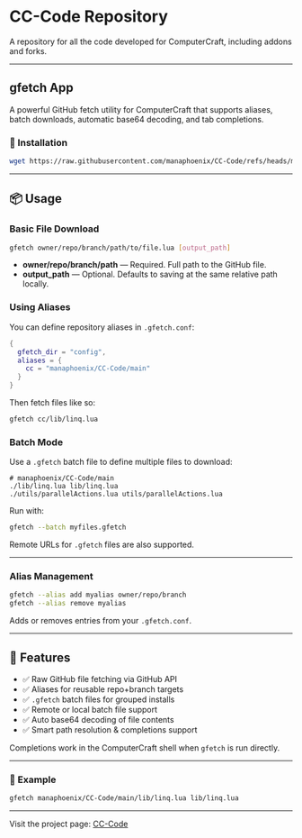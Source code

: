 # CC-Code Repository

A repository for all the code developed for ComputerCraft, including addons and forks.

---

## gfetch App

A powerful GitHub fetch utility for ComputerCraft that supports aliases, batch downloads, automatic base64 decoding, and tab completions.

### 🔧 Installation

```bash
wget https://raw.githubusercontent.com/manaphoenix/CC-Code/refs/heads/main/apps/gfetch.lua gfetch.lua
```

---

## 📦 Usage

### Basic File Download

```bash
gfetch owner/repo/branch/path/to/file.lua [output_path]
```

* **owner/repo/branch/path** — Required. Full path to the GitHub file.
* **output\_path** — Optional. Defaults to saving at the same relative path locally.

### Using Aliases

You can define repository aliases in `.gfetch.conf`:

```lua
{
  gfetch_dir = "config",
  aliases = {
    cc = "manaphoenix/CC-Code/main"
  }
}
```

Then fetch files like so:

```bash
gfetch cc/lib/linq.lua
```

### Batch Mode

Use a `.gfetch` batch file to define multiple files to download:

```gfetch
# manaphoenix/CC-Code/main
./lib/linq.lua lib/linq.lua
./utils/parallelActions.lua utils/parallelActions.lua
```

Run with:

```bash
gfetch --batch myfiles.gfetch
```

Remote URLs for `.gfetch` files are also supported.

---

### Alias Management

```bash
gfetch --alias add myalias owner/repo/branch
gfetch --alias remove myalias
```

Adds or removes entries from your `.gfetch.conf`.

---

## 🧠 Features

* ✅ Raw GitHub file fetching via GitHub API
* ✅ Aliases for reusable repo+branch targets
* ✅ `.gfetch` batch files for grouped installs
* ✅ Remote or local batch file support
* ✅ Auto base64 decoding of file contents
* ✅ Smart path resolution & completions support

Completions work in the ComputerCraft shell when `gfetch` is run directly.

---

### 🔗 Example

```bash
gfetch manaphoenix/CC-Code/main/lib/linq.lua lib/linq.lua
```

---

Visit the project page: [CC-Code](https://manaphoenix.github.io/CC-Code/)
